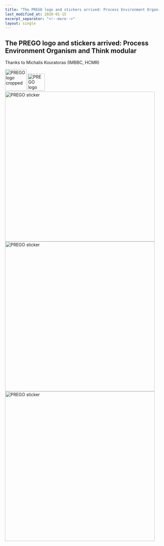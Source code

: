```yaml
---
title: "Τhe PREGO logo and stickers arrived: Process Environment Organism and Think modular"
last_modified_at: 2020-01-15
excerpt_separator: "<!--more-->"
layout: single
---
```


## Τhe PREGO logo and stickers arrived: Process Environment Organism and Think modular
Thanks to Michalis Kouratoras (IMBBC, HCMR)

<img src="{{ site.url }}{{ site.baseurl }}/images/prego_cropped.png" alt="PREGO logo cropped" style="height: 5em">
<img src="{{ site.url }}{{ site.baseurl }}/images/prego.png" alt="PREGO logo" style="height: 4em">
<img src="{{ site.url }}{{ site.baseurl }}/images/prego_sticker.png" alt="PREGO sticker" style="height: 35em">
<img src="{{ site.url }}{{ site.baseurl }}/images/prego_sticker_networks.png" alt="PREGO sticker" style="height: 35em">
<img src="{{ site.url }}{{ site.baseurl }}/images/prego_sticker_homology.png" alt="PREGO sticker" style="height: 35em">
